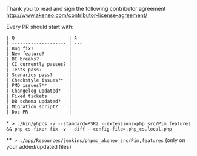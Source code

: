 Thank you to read and sign the following contributor agreement http://www.akeneo.com/contributor-license-agreement/

Every PR should start with:

```
| Q                    | A
| -------------------- | ---
| Bug fix?             |
| New feature?         |
| BC breaks?           |
| CI currently passes? |
| Tests pass?          |
| Scenarios pass?      |
| Checkstyle issues?*  |
| PMD issues?**        |
| Changelog updated?   |
| Fixed tickets        |
| DB schema updated?   |
| Migration script?    |
| Doc PR               |
```

*``` > ./bin/phpcs -v --standard=PSR2 --extensions=php src/Pim features && php-cs-fixer fix -v --diff --config-file=.php_cs.local.php```

**``` > ./app/Resources/jenkins/phpmd_akeneo src/Pim,features``` (only on your added/updated files)
